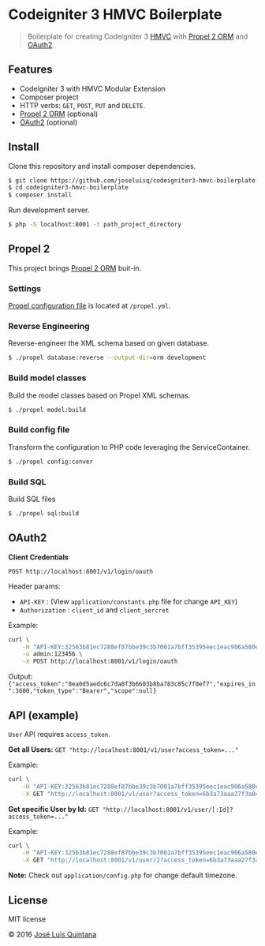 # Codeigniter 3 HMVC Boilerplate

> Boilerplate for creating Codeigniter 3 [HMVC](https://bitbucket.org/wiredesignz/codeigniter-modular-extensions-hmvc) with [Propel 2 ORM](http://propelorm.org/) and [OAuth2](https://github.com/bshaffer/oauth2-server-php).

## Features
- CodeIgniter 3 with HMVC Modular Extension
- Composer project
- HTTP verbs: `GET`, `POST`, `PUT` and `DELETE`.
- [Propel 2 ORM](http://propelorm.org/) (optional)
- [OAuth2](https://github.com/bshaffer/oauth2-server-php) (optional)

## Install

Clone this repository and install composer dependencies.

```sh
$ git clone https://github.com/joseluisq/codeigniter3-hmvc-boilerplate.git
$ cd codeigniter3-hmvc-boilerplate
$ composer install
```

Run development server.

```sh
$ php -S localhost:8001 -t path_project_directory
```

## Propel 2
This project brings [Propel 2 ORM](http://propelorm.org/) buit-in.

### Settings
[Propel configuration file](http://propelorm.org/documentation/10-configuration.html) is located at `/propel.yml`.

### Reverse Engineering
Reverse-engineer the XML schema based on given database.

```sh
$ ./propel database:reverse --output-dir=orm development
```

### Build model classes
Build the model classes based on Propel XML schemas.

```sh
$ ./propel model:build
```

### Build config file
Transform the configuration to PHP code leveraging the ServiceContainer.

```sh
$ ./propel config:conver
```

### Build SQL
Build SQL files

```sh
$ ./propel sql:build
```

## OAuth2

**Client Credentials**

`POST http://localhost:8001/v1/login/oauth`

Header params:

- `API-KEY` : (View `application/constants.php` file for change `API_KEY`)
- `Authorization` : `client_id` and `client_sercret` 

Example:

```sh
curl \
    -H "API-KEY:32563b81ec7288ef87bbe39c3b7001a7bff35395eec1eac906a580e6a12d189e" \
    -u admin:123456 \
    -X POST http://localhost:8001/v1/login/oauth
```

Output:
`{"access_token":"8ea0d5aedc6c7da8f3b6603b8ba783c85c7f0ef7","expires_in":3600,"token_type":"Bearer","scope":null}`

## API (example)

`User` API requires `access_token`.

**Get all Users:** `GET "http://localhost:8001/v1/user?access_token=..."`

Example: 

```sh
curl \
    -H "API-KEY:32563b81ec7288ef87bbe39c3b7001a7bff35395eec1eac906a580e6a12d189e" \
    -X GET "http://localhost:8001/v1/user?access_token=6b3a73aaa27f3a8495d7588fee56ab15628e64d7"
```

**Get specific User by Id:** `GET "http://localhost:8001/v1/user/[:Id]?access_token=..."`

Example: 

```sh
curl \
    -H "API-KEY:32563b81ec7288ef87bbe39c3b7001a7bff35395eec1eac906a580e6a12d189e" \
    -X GET "http://localhost:8001/v1/user/2?access_token=6b3a73aaa27f3a8495d7588fee56ab15628e64d7"
```

**Note:** Check out `application/config.php` for change default timezone.

## License
MIT license

© 2016 [José Luis Quintana](http://git.io/joseluisq)
